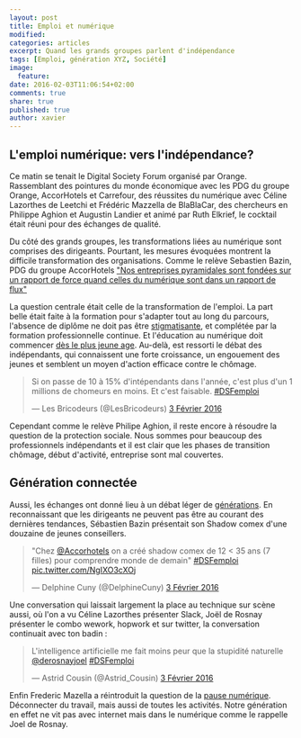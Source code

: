 ```yaml
---
layout: post
title: Emploi et numérique
modified:
categories: articles
excerpt: Quand les grands groupes parlent d'indépendance
tags: [Emploi, génération XYZ, Société]
image:
  feature:
date: 2016-02-03T11:06:54+02:00
comments: true
share: true
published: true
author: xavier
---
```


## L'emploi numérique: vers l'indépendance?

Ce matin se tenait le Digital Society Forum organisé par Orange. Rassemblant des pointures du monde économique avec les PDG du groupe Orange, AccorHotels et Carrefour, des réussites du numérique avec Céline Lazorthes de Leetchi et Frédéric Mazzella de BlaBlaCar, des chercheurs en Philippe Aghion et Augustin Landier et animé par Ruth Elkrief, le cocktail était réuni pour des échanges de qualité.

Du côté des grands groupes, les transformations liées au numérique sont comprises des dirigeants. Pourtant, les mesures évoquées montrent la difficile transformation des organisations. Comme le relève Sebastien Bazin, PDG du groupe AccorHotels ["Nos entreprises pyramidales sont fondées sur un rapport de force quand celles du numérique sont dans un rapport de flux"](https://twitter.com/FBrahimi/status/694806023962542080)

La question centrale était celle de la transformation de l'emploi. La part belle était faite à la formation pour s'adapter tout au long du parcours, l'absence de diplôme ne doit pas être [stigmatisante](https://twitter.com/simplonco/status/694800588555567104), et complétée par la formation professionnelle continue. Et l'éducation au numérique doit commencer [dès le plus jeune age](https://twitter.com/LesBricodeurs/status/694804100156936192). Au-delà, est ressorti le débat des indépendants, qui connaissent une forte croissance, un engouement des jeunes et semblent un moyen d'action efficace contre le chômage.

<blockquote class="twitter-tweet" data-lang="fr"><p lang="fr" dir="ltr">Si on passe de 10 à 15% d&#39;intépendants dans l&#39;année, c&#39;est plus d&#39;un 1 millions de chomeurs en moins. Et c&#39;est faisable. <a href="https://twitter.com/hashtag/DSFemploi?src=hash">#DSFemploi</a></p>&mdash; Les Bricodeurs (@LesBricodeurs) <a href="https://twitter.com/LesBricodeurs/status/694818394894438400">3 Février 2016</a></blockquote>

Cependant comme le relève Philipe Aghion, il reste encore à résoudre la question de la protection sociale. Nous sommes pour beaucoup des professionnels indépendants et il est clair que les phases de transition chômage, début d'activité, entreprise sont mal couvertes.

## Génération connectée

Aussi, les échanges ont donné lieu à un débat léger de [générations](https://twitter.com/LesBricodeurs/status/694811369066106880). En reconnaissant que les dirigeants ne peuvent pas être au courant des dernières tendances, Sébastien Bazin présentait son Shadow comex d'une douzaine de jeunes conseillers.
<blockquote class="twitter-tweet" data-lang="fr"><p lang="fr" dir="ltr">&quot;Chez <a href="https://twitter.com/Accorhotels">@Accorhotels</a> on a créé shadow comex de 12 &lt; 35 ans (7 filles) pour comprendre monde de demain&quot; <a href="https://twitter.com/hashtag/DSFemploi?src=hash">#DSFemploi</a> <a href="https://t.co/NgIXO3cXOj">pic.twitter.com/NgIXO3cXOj</a></p>&mdash; Delphine Cuny (@DelphineCuny) <a href="https://twitter.com/DelphineCuny/status/694806644962824192">3 Février 2016</a></blockquote>

Une conversation qui laissait largement la place au technique sur scène aussi, où l'on a vu Céline Lazorthes présenter Slack, Joël de Rosnay présenter le combo wework, hopwork et sur twitter, la conversation continuait avec ton badin :
<blockquote class="twitter-tweet" data-lang="fr"><p lang="fr" dir="ltr">L&#39;intelligence artificielle me fait moins peur que la stupidité naturelle <a href="https://twitter.com/derosnayjoel">@derosnayjoel</a> <a href="https://twitter.com/hashtag/DSFemploi?src=hash">#DSFemploi</a></p>&mdash; Astrid Cousin (@Astrid_Cousin) <a href="https://twitter.com/Astrid_Cousin/status/694812905624244224">3 Février 2016</a></blockquote>


Enfin Frederic Mazella a réintroduit la question de la [pause numérique](https://twitter.com/LesBricodeurs/status/694815484680740864). Déconnecter du travail, mais aussi de toutes les activités. Notre génération en effet ne vit pas avec internet mais dans le numérique comme le rappelle Joel de Rosnay.


<script async src="//platform.twitter.com/widgets.js" charset="utf-8"></script>
